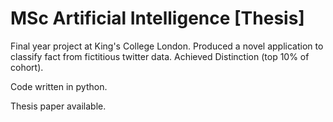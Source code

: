 # MSc Artificial Intelligence [Thesis]

Final year project at King's College London. Produced a novel application to classify fact from fictitious twitter data. Achieved Distinction (top 10% of cohort).

Code written in python.

Thesis paper available.
